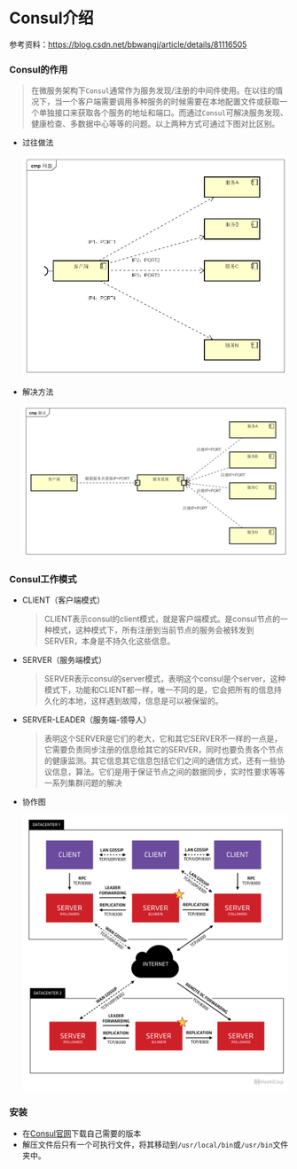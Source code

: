 # Consul介绍

参考资料：https://blog.csdn.net/bbwangj/article/details/81116505

### Consul的作用

> 在微服务架构下`Consul`通常作为服务发现/注册的中间件使用。在以往的情况下，当一个客户端需要调用多种服务的时候需要在本地配置文件或获取一个单独接口来获取各个服务的地址和端口。而通过`Consul`可解决服务发现、健康检查、多数据中心等等的问题。以上两种方式可通过下图对比区别。

- 过往做法

  ![](./images/1.png)

- 解决方法

  ![](./images/2.png)

### Consul工作模式

- CLIENT（客户端模式）

  >  CLIENT表示consul的client模式，就是客户端模式。是consul节点的一种模式，这种模式下，所有注册到当前节点的服务会被转发到SERVER，本身是不持久化这些信息。

- SERVER（服务端模式）

  >  SERVER表示consul的server模式，表明这个consul是个server，这种模式下，功能和CLIENT都一样，唯一不同的是，它会把所有的信息持久化的本地，这样遇到故障，信息是可以被保留的。

- SERVER-LEADER（服务端-领导人）

  > 表明这个SERVER是它们的老大，它和其它SERVER不一样的一点是，它需要负责同步注册的信息给其它的SERVER，同时也要负责各个节点的健康监测。其它信息其它信息包括它们之间的通信方式，还有一些协议信息，算法。它们是用于保证节点之间的数据同步，实时性要求等等一系列集群问题的解决

- 协作图

  ![](./images/3.png)

### 安装

- 在[Consul官网](https://www.consul.io/downloads.html)下载自己需要的版本
- 解压文件后只有一个可执行文件，将其移动到`/usr/local/bin`或`/usr/bin`文件夹中。